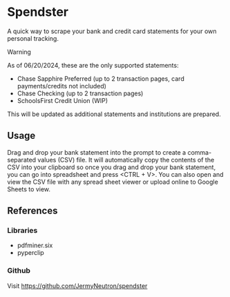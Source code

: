 # Spendster
A quick way to scrape your bank and credit card statements for your own personal tracking.

>[!WARNING]
> As of 06/20/2024, these are the only supported statements:
> - Chase Sapphire Preferred (up to 2 transaction pages, card payments/credits not included)
> - Chase Checking (up to 2 transaction pages)
> - SchoolsFirst Credit Union (WIP)
>
> This will be updated as additional statements and institutions are prepared. 

<!-- ## Setup -->

## Usage
Drag and drop your bank statement into the prompt to create a comma-separated values (CSV) file. It will automatically copy the contents of the CSV into your clipboard so once you drag and drop your bank statement, you can go into spreadsheet and press \<CTRL + V\>. You can also open and view the CSV file with any spread sheet viewer or upload online to Google Sheets to view.

<!-- ## Frequently Asked Questions -->

## References

### Libraries
- pdfminer.six
- pyperclip

### Github
Visit https://github.com/JermyNeutron/spendster